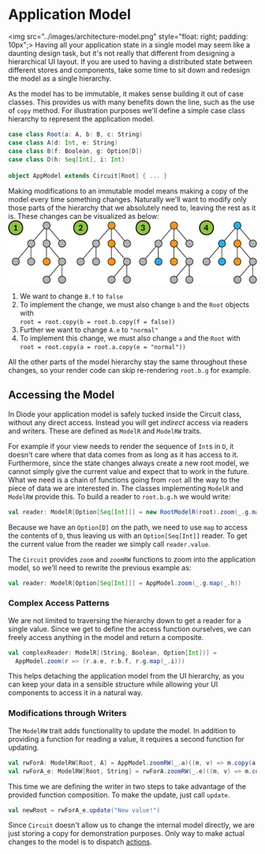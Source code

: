 # Application Model

<img src="../images/architecture-model.png" style="float: right; padding: 10px";>
Having all your application state in a single model may seem like a daunting design task, but it's not really that different from designing a hierarchical UI
layout. If you are used to having a distributed state between different stores and components, take some time to sit down and redesign the model as a single
hierarchy.

As the model has to be immutable, it makes sense building it out of case classes. This provides us with many benefits down the line, such as the use of `copy`
method. For illustration purposes we'll define a simple case class hierarchy to represent the application model.

```scala
case class Root(a: A, b: B, c: String)
case class A(d: Int, e: String)
case class B(f: Boolean, g: Option[D])
case class D(h: Seq[Int], i: Int)

object AppModel extends Circuit[Root] { ... }
```

Making modifications to an immutable model means making a copy of the model every time something changes. Naturally we'll want to modify only those parts of the
hierarchy that we absolutely need to, leaving the rest as it is. These changes can be visualized as below:
![Hierarchy](../images/model-updates.png)

1. We want to change `B.f` to `false`
2. To implement the change, we must also change `b` and the `Root` objects with <br/>`root = root.copy(b = root.b.copy(f = false))`
3. Further we want to change `A.e` to `"normal"`
4. To implement this change, we must also change `a` and the `Root` with <br/>`root = root.copy(a = root.a.copy(e = "normal"))`

All the other parts of the model hierarchy stay the same throughout these changes, so your render code can skip re-rendering `root.b.g` for example.

## Accessing the Model

In Diode your application model is safely tucked inside the Circuit class, without any direct access. Instead you will get _indirect_ access via readers and
writers. These are defined as `ModelR` and `ModelRW` traits.

For example if your view needs to render the sequence of `Int`s in `D`, it doesn't care where that data comes from as long as it has access to it. Furthermore,
since the state changes always create a new root model, we cannot simply give the current value and expect that to work in the future. What we need is a chain
of functions going from `root` all the way to the piece of data we are interested in. The classes implementing `ModelR` and `ModelRW` provide this. To build a
reader to `root.b.g.h` we would write:

```scala
val reader: ModelR[Option[Seq[Int]]] = new RootModelR(root).zoom(_.g.map(_.h))
```

Because we have an `Option[D]` on the path, we need to use `map` to access the contents of `D`, thus leaving us with an `Option[Seq[Int]]` reader. To get the
current value from the reader we simply call `reader.value`.

The `Circuit` provides `zoom` and `zoomRW` functions to zoom into the application model, so we'll need to rewrite the previous example as:

```scala
val reader: ModelR[Option[Seq[Int]]] = AppModel.zoom(_.g.map(_.h))
```

### Complex Access Patterns

We are not limited to traversing the hierarchy down to get a reader for a single value. Since we get to define the access function ourselves, we can freely
access anything in the model and return a composite.

```scala
val complexReader: ModelR[(String, Boolean, Option[Int])] = 
  AppModel.zoom(r => (r.a.e, r.b.f, r.g.map(_.i)))
```

This helps detaching the application model from the UI hierarchy, as you can keep your data in a sensible structure while allowing your UI components to access
it in a natural way.

### Modifications through Writers

The `ModelRW` trait adds functionality to update the model. In addition to providing a function for reading a value, it requires a second function
for updating.

```scala
val rwForA: ModelRW[Root, A] = AppModel.zoomRW(_.a)((m, v) => m.copy(a = v))
val rwForA_e: ModelRW[Root, String] = rwForA.zoomRW(_.e)((m, v) => m.copy(e = v))
```

This time we are defining the writer in two steps to take advantage of the provided function composition. To make the update, just call `update`.

```scala
val newRoot = rwForA_e.update("New value!")
```
Since `Circuit` doesn't allow us to change the internal model directly, we are just storing a copy for demonstration purposes. Only way to make actual changes
to the model is to dispatch [actions](Actions.md).
